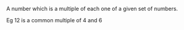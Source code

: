 A number which is a multiple of each one of a given set of numbers.

Eg 12 is a common multiple of 4 and 6
